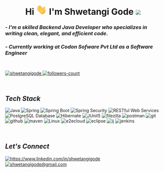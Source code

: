 <!----------------------------------- Heading Section ------------------------------------>
<h1 align="center">
    Hi
    <img src="https://raw.githubusercontent.com/ABSphreak/ABSphreak/master/gifs/Hi.gif" width="35">
    I'm Shwetangi Gode
    <img src="https://camo.githubusercontent.com/d3359cb00ab0b5ed8f2e1fe3fceb4fbaf3b614340f8c0db99c17b9f50b351770/68747470733a2f2f656d6f6a69732e736c61636b6d6f6a69732e636f6d2f656d6f6a69732f696d616765732f313533313834393433302f343234362f626c6f622d73756e676c61737365732e6769663f31353331383439343330" width="35">
</h1>



<!----------------------------------- About Section ------------------------------------>

<h3>
    <i>- I'm a skilled Backend Java Developer who specializes in writing clean, elegant, and efficient code.</i>
</h3>

<h3>
    <i>- Currently working at Codon Sofware Pvt Ltd as a Software Engineer</i>
</h3>
<br>

<!----------------------------------- Profile View Section ------------------------------------>
<p align="left">
    <a href="https://github.com/m-sehrawat">
        <img src="https://komarev.com/ghpvc/?username=shwetangigode&label=Profile%20views&color=0e75b6&style=flat" alt="shwetangigode" />
    </a>
    <a href="https://github.com/m-sehrawat?tab=followers">
        <img src="https://img.shields.io/github/followers/shwetangigode?label=Followers&style=social" alt="followers-count">
    </a>
</p>
<br>


<!----------------------------------- Tech Stack Section ------------------------------------>

<h2><i>Tech Stack</i></h2>

<p>
    <img src="https://img.shields.io/badge/Java-2F2625?style=for-the-badge&logo=coffeescript&logoColor=white" alt="Java" />
    <img src="https://img.shields.io/badge/Spring-6DB33F?style=for-the-badge&logo=spring&logoColor=white" alt="Spring" />
    <img src="https://img.shields.io/badge/Spring%20Boot-6DB33FF?style=for-the-badge&logo=springboot&logoColor=white" alt="Spring Boot" />
    <img src="https://img.shields.io/badge/spring%20security-6DB33F?style=for-the-badge&logo=springsecurity&logoColor=white" alt="Spring Security" />
    <img src="https://img.shields.io/badge/Rest%20APis-FF4F8B?style=for-the-badge&logo=amazonapigateway&logoColor=white" alt="RESTful Web Services" />
    <img src="https://img.shields.io/badge/PostgreSQL-4169E1?style=for-the-badge&logo=postgresql&logoColor=white" alt="PostgreSQL Database" />
    <img src="https://img.shields.io/badge/hibernate-59666C?style=for-the-badge&logo=hibernate&logoColor=white" alt="Hibernate" />
    <img src="https://img.shields.io/badge/junit5-25A162?style=for-the-badge&logo=junit5&logoColor=white" alt="JUnit5" />
    <img src="https://img.shields.io/badge/filezilla-BF0000?style=for-the-badge&logo=filezilla&logoColor=white" alt="filezilla" />
    <img src="https://img.shields.io/badge/Postman-FF6C37?style=for-the-badge&logo=Postman&logoColor=white" alt="postman" />
    <img src="https://img.shields.io/badge/Git-f44d27?style=for-the-badge&logo=git&logoColor=white" alt="git" />
    <img src="https://img.shields.io/badge/GitHub-100000?style=for-the-badge&logo=github&logoColor=white" alt="github" />
    <img src="https://img.shields.io/badge/apache%20maven-C71A36?style=for-the-badge&logo=apachemaven&logoColor=white" alt="maven" />
    <img src="https://img.shields.io/badge/linux%20server-FCC624?style=for-the-badge&logo=linux&logoColor=white" alt="Linux" />
    <img src="https://img.shields.io/badge/E2E%20Cloud-4285F4?style=for-the-badge&logo=googlecloud&logoColor=white" alt="e2ecloud" />
    <img src="https://img.shields.io/badge/eclipse%20ide-2C2255?style=for-the-badge&logo=eclipseide&logoColor=white" alt="eclipse" />
    <img src="https://img.shields.io/badge/intellij%20idea-000000?style=for-the-badge&logo=intellijidea&logoColor=white" alt="ij" />
    <img src=" https://img.shields.io/badge/jenkins-D24939?style=for-the-badge&logo=jenkins&logoColor=white" alt="jenkins" />
   
</p>
<br>



<!----------------------------------- Social Media Links Section ------------------------------------>

<h2><i>Let's Connect</i></h2>


<p align="left">
    <a href="https://www.linkedin.com/in/shwetangigode">
        <img align="center" src="https://img.shields.io/badge/LinkedIn-0077B5?style=for-the-badge&logo=linkedin&logoColor=white" alt="https://www.linkedin.com/in/shwetangigode" />
    </a>
    <a title="shwetangigode@gmail.com" href="mailto:shwetangigode@gmail.com">
        <img align="center" src="https://img.shields.io/badge/Gmail-D14836?style=for-the-badge&logo=gmail&logoColor=white" alt="shwetangigode@gmail.com" />
    </a>
</p>
<br>

